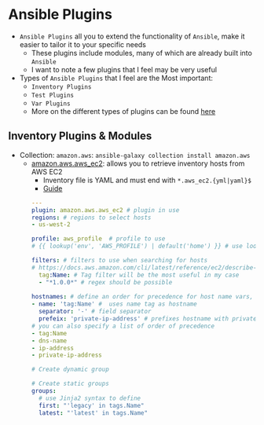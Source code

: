 <h1>Ansible Plugins</h1>

* `Ansible Plugins` all you to extend the functionality of `Ansible`, make it easier to tailor it to your specific needs
  - These plugins include modules, many of which are already built into `Ansible`
  - I want to note a few plugins that I feel may be very useful
* Types of `Ansible Plugins` that I feel are the Most important:
  - `Inventory Plugins`
  - `Test Plugins`
  - `Var Plugins`
  * More on the different types of plugins can be found [here](https://docs.ansible.com/ansible/latest/collections/all_plugins.html)

<h2>Inventory Plugins & Modules</h2>

* Collection: `amazon.aws`: `ansible-galaxy collection install amazon.aws`
  - [amazon.aws.aws_ec2](https://docs.ansible.com/ansible/latest/collections/amazon/aws/aws_ec2_inventory.html#ansible-collections-amazon-aws-aws-ec2-inventory): allows you to retrieve inventory hosts from AWS EC2
    * Inventory file is YAML and must end with `*.aws_ec2.{yml|yaml}$`
    * [Guide](https://docs.ansible.com/ansible/latest/collections/amazon/aws/docsite/aws_ec2_guide.html)
    ```yml
    ---
    plugin: amazon.aws.aws_ec2 # plugin in use
    regions: # regions to select hosts
    - us-west-2

    profile: aws_profile  # profile to use
    # {{ lookup('env', 'AWS_PROFILE') | default('home') }} # use lookup filter to grab env var with PROFILE
    
    filters: # filters to use when searching for hosts
    # https://docs.aws.amazon.com/cli/latest/reference/ec2/describe-instances.html#options list of filters you can use
      tag:Name: # Tag filter will be the most useful in my case
      - "*1.0.0*" # regex should be possible
   
    hostnames: # define an order for precedence for host name vars, sets 'inventory_hostname
    - name: 'tag:Name' #  uses name tag as hostname
      separator: '-' # field separator
      prefeix: 'private-ip-address' # prefixes hostname with private ip
    # you can also specify a list of order of precedence
    - tag:Name
    - dns-name
    - ip-address
    - private-ip-address
  
    # Create dynamic group

    # Create static groups
    groups:
      # use Jinja2 syntax to define
      first: "'legacy' in tags.Name"  
      latest: "'latest' in tags.Name"
    ```
